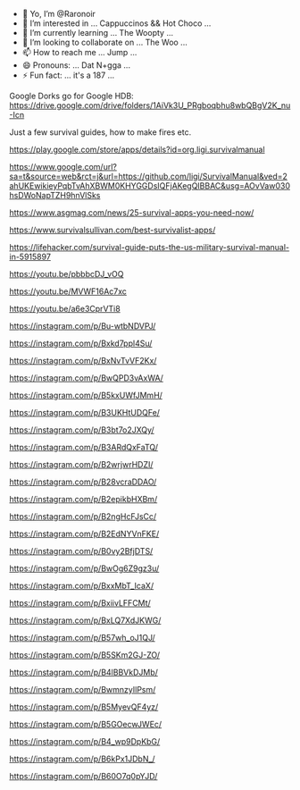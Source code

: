- 👋 Yo, I’m @Raronoir
- 👀 I’m interested in ... Cappuccinos && Hot Choco ...
- 🌱 I’m currently learning ... The Woopty ... 
- 💞️ I’m looking to collaborate on ... The Woo ...
- 📫 How to reach me ... Jump ...
- 😄 Pronouns: ... Dat N+gga ...
- ⚡ Fun fact: ... it's a 187 ...

<!---Raronoir/Raronoir is a ✨ special ✨ repository because its `README.md` (this file) appears on your GitHub profile.
You can click the Preview link to take a look at your changes.
--->
Google Dorks go for Google HDB:
https://drive.google.com/drive/folders/1AiVk3U_PRgboqbhu8wbQBgV2K_nu-Icn

Just a few survival guides, how to make fires etc. 


https://play.google.com/store/apps/details?id=org.ligi.survivalmanual


https://www.google.com/url?sa=t&source=web&rct=j&url=https://github.com/ligi/SurvivalManual&ved=2ahUKEwikieyPqbTvAhXBWM0KHYGGDsIQFjAKegQIBBAC&usg=AOvVaw030hsDWoNapTZH9hnVlSks


https://www.asgmag.com/news/25-survival-apps-you-need-now/

https://www.survivalsullivan.com/best-survivalist-apps/



https://lifehacker.com/survival-guide-puts-the-us-military-survival-manual-in-5915897



https://youtu.be/pbbbcDJ_vOQ


https://youtu.be/MVWF16Ac7xc


https://youtu.be/a6e3CprVTi8



https://instagram.com/p/Bu-wtbNDVPJ/

https://instagram.com/p/Bxkd7ppl4Su/

https://instagram.com/p/BxNvTvVF2Kx/

https://instagram.com/p/BwQPD3vAxWA/

https://instagram.com/p/B5kxUWfJMmH/

https://instagram.com/p/B3UKHtUDQFe/

https://instagram.com/p/B3bt7o2JXQy/

https://instagram.com/p/B3ARdQxFaTQ/

https://instagram.com/p/B2wrjwrHDZI/

https://instagram.com/p/B28vcraDDAO/

https://instagram.com/p/B2epikbHXBm/

https://instagram.com/p/B2ngHcFJsCc/

https://instagram.com/p/B2EdNYVnFKE/

https://instagram.com/p/B0vy2BfjDTS/

https://instagram.com/p/BwOg6Z9gz3u/

https://instagram.com/p/BxxMbT_IcaX/

https://instagram.com/p/BxiivLFFCMt/

https://instagram.com/p/BxLQ7XdJKWG/

https://instagram.com/p/B57wh_oJ1QJ/

https://instagram.com/p/B5SKm2GJ-ZO/

https://instagram.com/p/B4lBBVkDJMb/

https://instagram.com/p/BwmnzyIlPsm/

https://instagram.com/p/B5MyevQF4yz/

https://instagram.com/p/B5GOecwJWEc/

https://instagram.com/p/B4_wp9DpKbG/

https://instagram.com/p/B6kPx1JDbN_/

https://instagram.com/p/B60O7q0pYJD/

